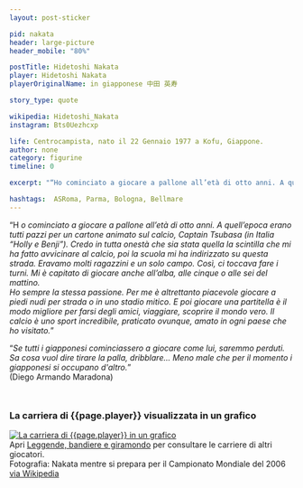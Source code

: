 ```yaml
---
layout: post-sticker

pid: nakata
header: large-picture
header_mobile: "80%"

postTitle: Hidetoshi Nakata
player: Hidetoshi Nakata
playerOriginalName: in giapponese 中田 英寿

story_type: quote

wikipedia: Hidetoshi_Nakata
instagram: Bts0Uezhcxp

life: Centrocampista, nato il 22 Gennaio 1977 a Kofu, Giappone.
author: none
category: figurine
timeline: 0

excerpt: "“Ho cominciato a giocare a pallone all’età di otto anni. A quell’epoca erano tutti pazzi per un cartone animato sul calcio, Captain Tsubasa”"

hashtags:  ASRoma, Parma, Bologna, Bellmare
---
```

“H _o cominciato a giocare a pallone all’età di otto anni. A quell’epoca erano tutti pazzi per un cartone animato sul calcio, Captain Tsubasa (in Italia “Holly e Benji”). Credo in tutta onestà che sia stata quella la scintilla che mi ha fatto avvicinare al calcio, poi la scuola mi ha indirizzato su questa strada. Eravamo molti ragazzini e un solo campo. Così, ci toccava fare i turni. Mi è capitato di giocare anche all’alba, alle cinque o alle sei del mattino.  
Ho sempre la stessa passione. Per me è altrettanto piacevole giocare a piedi nudi per strada o in uno stadio mitico. E poi giocare una partitella è il modo migliore per farsi degli amici, viaggiare, scoprire il mondo vero. Il calcio è uno sport incredibile, praticato ovunque, amato in ogni paese che ho visitato._”

“_Se tutti i giapponesi cominciassero a giocare come lui, saremmo perduti. Sa cosa vuol dire tirare la palla, dribblare... Meno male che per il momento i giapponesi si occupano d'altro._”  
(Diego Armando Maradona)

<div style="margin-top: 50px;">
<h3>La carriera di {{page.player}} visualizzata in un grafico</h3>
<a href="/leggende-bandiere-e-giramondo" title="La carriera di {{page.player}} visualizzata in un grafico"><img class="responsive-img w100 border" src="{{site.baseurl}}/assets/pics/careers/{{page.pid}}.png" alt="La carriera di {{page.player}} in un grafico"/></a>
</div>
Apri <a href="/leggende-bandiere-e-giramondo" title="La carriera di {{page.player}} visualizzata in un grafico">Leggende, bandiere e giramondo</a> per consultare le carriere di altri giocatori.

<div class="post-disclaimer">Fotografia: Nakata mentre si prepara per il Campionato Mondiale del 2006 <a href="https://commons.wikimedia.org/wiki/File:Hidetoshi_Nakata,_preparing_for_Football_World_Cup_2006.jpg" target="_blank">via Wikipedia</a>
</div>
